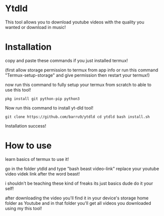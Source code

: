 # Ytdld
This tool allows you to download youtube videos with the quality you wanted or download in music! 

# Installation
copy and paste these commands if you just installed termux!

(first allow storage permission to termux from app info or run this command "Termux-setup-storage" and give permission then restart your termux!)

now run this command to fully setup your termux from scratch to able to use this tool!

```
pkg install git python-pip python3
```

Now run this command to install yt-dld tool!

```
git clone https://github.com/barru9/ytdld cd ytdld bash install.sh 
```

Installation success!

# How to use
learn basics of termux to use it!

go in the folder ytdld and type "bash beast video-link" replace your youtube video videk link after the word beast!

i shouldn't be teaching these kind of freaks its just basics dude do it your self!

after downloading the video you'll find it in your device's storage home folder as Youtube and in that folder you'll get all videos you downloaded using my this tool!
